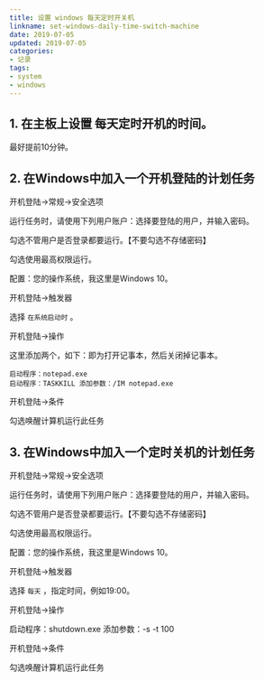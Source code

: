 ```yaml
---
title: 设置 windows 每天定时开关机
linkname: set-windows-daily-time-switch-machine
date: 2019-07-05
updated: 2019-07-05
categories:
- 记录
tags:
- system
- windows
---
```


## 1. 在主板上设置 每天定时开机的时间。

最好提前10分钟。

<!-- more -->

## 2. 在Windows中加入一个开机登陆的计划任务

开机登陆->常规->安全选项

运行任务时，请使用下列用户账户：选择要登陆的用户，并输入密码。

勾选不管用户是否登录都要运行。【不要勾选不存储密码】

勾选使用最高权限运行。

配置：您的操作系统，我这里是Windows 10。

开机登陆->触发器

选择 `在系统启动时` 。

开机登陆->操作

这里添加两个，如下：即为打开记事本，然后关闭掉记事本。

```
启动程序：notepad.exe
启动程序：TASKKILL 添加参数：/IM notepad.exe
```

开机登陆->条件

勾选唤醒计算机运行此任务

## 3. 在Windows中加入一个定时关机的计划任务

开机登陆->常规->安全选项

运行任务时，请使用下列用户账户：选择要登陆的用户，并输入密码。

勾选不管用户是否登录都要运行。【不要勾选不存储密码】

勾选使用最高权限运行。

配置：您的操作系统，我这里是Windows 10。

开机登陆->触发器

选择 `每天` ，指定时间，例如19:00。

开机登陆->操作

启动程序：shutdown.exe  添加参数：-s -t 100

开机登陆->条件

勾选唤醒计算机运行此任务